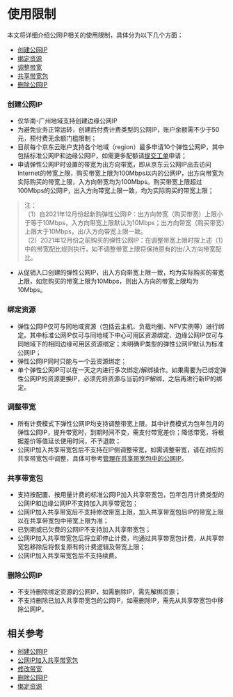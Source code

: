 # 使用限制

本文将详细介绍公网IP相关的使用限制，具体分为以下几个方面：
- [创建公网IP](restrictions#user-content-1)
- [绑定资源](restrictions#user-content-2)
- [调整带宽](restrictions#user-content-3)
- [共享带宽包](restrictions#user-content-4)
- [删除公网IP](restrictions#user-content-5)

### 创建公网IP
<div id="user-content-1"></div>

- 仅华南-广州地域支持创建边缘公网IP
- 为避免业务正常运转，创建后付费计费类型的公网IP，账户余额需不少于50元，预付费无余额门槛限制；
- 目前每个京东云账户支持各个地域（region）最多申请10个弹性公网IP，其中包括标准公网IP和边缘公网IP，如需更多配额请[提交工单](https://ticket.jdcloud.com/applyorder/form?cateId=1135&questionId=1155)申请；
- 申请弹性公网IP时设置的带宽为出方向带宽，即从京东云公网IP出去访问Internet的带宽上限，购买带宽上限为100Mbps以内的公网IP，出方向带宽为实际购买的带宽上限，入方向带宽均为100Mbps。购买带宽上限超过100Mbps的公网IP，出入方向带宽上限一致，均为实际购买的带宽上限；

> 注：</br>
> （1）自2021年12月份起新购弹性公网IP：出方向带宽（购买带宽）上限小于等于10Mbps，入方向带宽上限默认为10Mbps；出方向带宽（购买带宽）上限大于10Mbps，出/入方向带宽上限一致。</br>
> （2）2021年12月份之前购买的弹性公网IP：在调整带宽上限时按上述（1）中的带宽配比规则执行，如不调整带宽上限将保持原有的出/入方向带宽配比。

- 从促销入口创建的弹性公网IP，出入方向带宽上限一致，均为实际购买的带宽上限，如您购买的带宽上限为10Mbps，则出入方向的带宽上限均为10Mbps。

### 绑定资源
<div id="user-content-2"></div>

- 弹性公网IP仅可与同地域资源（包括云主机、负载均衡、NFV实例等）进行绑定。其中标准公网IP仅可与同地域下中心可用区资源绑定、边缘公网IP仅可与同地域下的相同边缘可用区资源绑定；未明确IP类型的弹性公网IP默认为标准公网IP；
- 弹性公网IP同时只能与一个云资源绑定；
- 单个弹性公网IP可以在一天之内进行多次绑定/解绑操作。如果需要为已绑定弹性公网IP的资源更换IP，必须先将资源与当前的IP解绑，之后再进行新IP的绑定。

### 调整带宽
<div id="user-content-3"></div>

- 所有计费模式下弹性公网IP均支持调整带宽上限。其中计费模式为包年包月的弹性公网IP，提升带宽时，到期时间不变，需支付带宽差价；降低带宽，将根据差价等值延长使用时间，不予退款；
- 公网IP加入共享带宽包后不支持在IP侧调整带宽，如需调整带宽，请在对应的共享带宽包中调整，具体可参考[管理在共享带宽包中的公网IP](../../Shared-Bandwidth-Package/Getting-Started/Manage-Public-IP.md)。

### 共享带宽包
<div id="user-content-4"></div>

- 支持按配置、按用量计费的标准公网IP加入共享带宽包，包年包月计费类型的公网IP和边缘公网IP不支持加入共享带宽包；
- 公网IP加入共享带宽后不支持修改带宽上限，加入共享带宽包后IP的带宽上限以在共享带宽包中带宽上限为准；
- 已到期或已欠费的公网IP不支持加入共享带宽包；
- 公网IP加入共享带宽包后将立即停止计费，均通过共享带宽包计费，从共享带宽包移除后将恢复原有的计费逻辑及带宽上限；
- 公网IP加入共享带宽包后不支持续费。

### 删除公网IP
<div id="user-content-5"></div>

- 不支持删除绑定资源的公网IP，如需删除IP，需先解绑资源；
- 不支持删除已加入共享带宽包的公网IP，如需删除IP，需先从共享带宽包中移除公网IP。

## 相关参考
- [创建公网IP](../Operation-Guide/Elastic-IP-Management/Create-Elastic-IP.md)
- [公网IP加入共享带宽包](../../Shared-Bandwidth-Package/Getting-Started/Manage-Public-IP.md)
- [修改带宽](../Operation-Guide/Elastic-IP-Management/Modify-Elastic-IP.md)
- [删除公网IP](../Operation-Guide/Elastic-IP-Management/Delete-Elastic-IP.md)
- [绑定资源](../Operation-Guide/Elastic-IP-Management/Associate-Elastic-IP.md)
